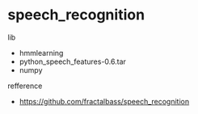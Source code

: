 # speech_recognition

lib
- hmmlearning
- python_speech_features-0.6.tar
- numpy

refference
- https://github.com/fractalbass/speech_recognition